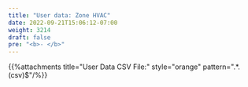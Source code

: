 ```yaml
---
title: "User data: Zone HVAC"
date: 2022-09-21T15:06:12-07:00
weight: 3214
draft: false
pre: "<b>- </b>"
---
```


{{%attachments title="User Data CSV File:" style="orange" pattern=".*\.(csv)$"/%}}
